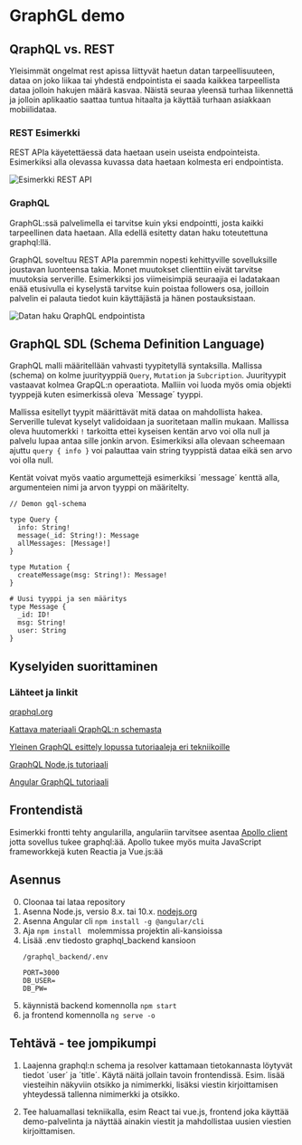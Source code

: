# GraphGL demo

## QraphQL vs. REST
Yleisimmät ongelmat rest apissa liittyvät haetun datan tarpeellisuuteen, dataa on joko liikaa tai yhdestä endpointista ei saada kaikkea tarpeellista dataa jolloin hakujen määrä kasvaa. Näistä seuraa yleensä turhaa liikennettä ja jolloin aplikaatio saattaa tuntua hitaalta ja käyttää turhaan asiakkaan mobiilidataa.


### REST Esimerkki
REST APIa käyetettäessä data haetaan usein useista endpointeista. Esimerkiksi alla olevassa kuvassa data haetaan kolmesta eri endpointista.

![Esimerkki REST API](https://imgur.com/VIWd5I5.png)

### GraphQL
GraphGL:ssä palvelimella ei tarvitse kuin yksi endpointti, josta kaikki tarpeellinen data haetaan. Alla edellä esitetty datan haku toteutettuna graphql:llä. 

GraphQL soveltuu REST APIa paremmin nopesti kehittyville sovelluksille joustavan luonteensa takia. Monet muutokset clienttiin eivät tarvitse muutoksia serverille. Esimerkiksi jos viimeisimpiä seuraajia ei ladatakaan enää etusivulla ei kyselystä tarvitse kuin poistaa followers osa, joilloin palvelin ei palauta tiedot kuin käyttäjästä ja hänen postauksistaan.  

![Datan haku QraphQL endpointista](https://imgur.com/uY50GHz.png)

## GraphQL SDL (Schema Definition Language)
GraphQL malli määritellään vahvasti tyypitetyllä syntaksilla. Mallissa (schema) on kolme juurityyppiä `Query`, `Mutation` ja `Subcription`. Juurityypit vastaavat kolmea GrapQL:n operaatiota. Malliin voi luoda myös omia objekti tyyppejä kuten esimerkissä oleva ´Message´ tyyppi.

Mallissa esitellyt tyypit määrittävät mitä dataa on mahdollista hakea. Serverille tulevat kyselyt validoidaan ja suoritetaan mallin mukaan. Mallissa oleva huutomerkki `!` tarkoitta ettei kyseisen kentän arvo voi olla null ja palvelu lupaa antaa sille jonkin arvon.  Esimerkiksi alla olevaan scheemaan ajuttu `query { info }` voi palauttaa vain string tyyppistä dataa eikä sen arvo voi olla null. 

Kentät voivat myös vaatio argumettejä esimerkiksi ´message´ kenttä alla, argumenteien nimi ja arvon tyyppi on määritelty.

```
// Demon gql-schema

type Query {
  info: String!
  message(_id: String!): Message
  allMessages: [Message!]
}

type Mutation {
  createMessage(msg: String!): Message!
}

# Uusi tyyppi ja sen määritys
type Message {
  _id: ID!
  msg: String!
  user: String
}

```

## Kyselyiden suorittaminen


### Lähteet ja linkit
[qraphql.org](https://graphql.org/)

[Kattava materiaali QraphQL:n schemasta](https://graphql.github.io/learn/schema/)

[Yleinen GraphQL esittely lopussa tutoriaaleja eri tekniikoille](https://www.howtographql.com/)

[GraphQL Node.js tutoriaali](https://www.howtographql.com/graphql-js/0-introduction/)

[Angular GraphQL tutoriaali](https://medium.com/codingthesmartway-com-blog/apollo-client-for-angular-making-use-of-graphql-8d9a571e020c)

## Frontendistä
Esimerkki frontti tehty angularilla, angulariin tarvitsee asentaa [Apollo client](https://www.apollographql.com/) jotta sovellus tukee graphql:ää. Apollo tukee myös muita JavaScript frameworkkejä kuten Reactia ja Vue.js:ää

## Asennus
0. Cloonaa tai lataa repository
1. Asenna Node.js, versio 8.x. tai 10.x. [nodejs.org](nodejs.org)
2. Asenna Angular cli  `npm install -g @angular/cli `
3. Aja `npm install ` molemmissa projektin ali-kansioissa
4. Lisää .env tiedosto graphql_backend kansioon 
    ```
    /graphql_backend/.env

    PORT=3000
    DB_USER=
    DB_PW=
    ```
5. käynnistä backend komennolla `npm start `
6. ja frontend komennolla `ng serve -o`


## Tehtävä - tee jompikumpi
1. Laajenna graphql:n schema ja resolver kattamaan tietokannasta löytyvät tiedot ´user´ ja ´title´. Käytä näitä jollain tavoin frontendissä. Esim. lisää viesteihin näkyviin otsikko ja nimimerkki, lisäksi viestin kirjoittamisen yhteydessä tallenna nimimerkki ja otsikko.

2. Tee haluamallasi tekniikalla, esim React tai vue.js, frontend joka käyttää demo-palvelinta ja näyttää ainakin viestit ja mahdollistaa uusien viestien kirjoittamisen.